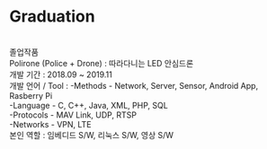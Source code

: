 # Graduation

</br>졸업작품
</br>Polirone (Police + Drone) : 따라다니는 LED 안심드론
</br>개발 기간 : 2018.09 ~ 2019.11
</br>개발 언어 / Tool : -Methods - Network, Server, Sensor, Android App, Rasberry Pi
</br>-Language - C, C++, Java, XML, PHP, SQL
</br>-Protocols - MAV Link, UDP, RTSP
</br>-Networks - VPN, LTE
</br>본인 역할 : 임베디드 S/W, 리눅스 S/W, 영상 S/W
